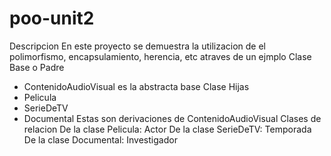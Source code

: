 # poo-unit2
Descripcion
En este proyecto se demuestra la utilizacion de el polimorfismo, encapsulamiento, herencia, etc atraves de un ejmplo
Clase Base o Padre
- ContenidoAudioVisual es la abstracta base
Clase Hijas
- Pelicula
- SerieDeTV
- Documental
  Estas son derivaciones de ContenidoAudioVisual
  Clases de relacion
  De la clase Pelicula: Actor
  De la clase SerieDeTV: Temporada
  De la clase Documental: Investigador
